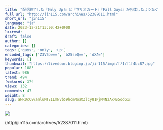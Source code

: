 ```yaml
---
title: "配信終了した『Only Up!』と『マリオカート』『Fall Guys』が合体したようなゲームが登場！マルチプレイでも楽しめるぞおおお！！ "
full_url: "http://jin115.com/archives/52387011.html"
short_url: "jin115"
language: "ja"
date: 2023-12-21T13:00:42+0900
lastmod: 
draft: false
author: []
categories: []
tags: ['guys', 'only', 'up']
encoded_tags: ['Z3V5cw==', 'b25seQ==', 'dXA=']
keywords: []
thumbnail: "https://livedoor.blogimg.jp/jin115/imgs/f/1/f1f4bc87.jpg"
popular: 1083
latest: 986
trend: 494
featured: 374
views: 132
comments: 47
weight: 8
slug: aHR0cC8vamluMTE1LmNvbS9hcmNoaXZlcy81MjM4NzAxMS5odG1s
---
```


![](https://livedoor.blogimg.jp/jin115/imgs/f/1/f1f4bc87.jpg)



(http//jin115.com/archives/52387011.html)
